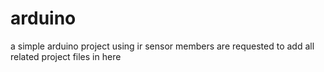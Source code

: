 # arduino
a simple arduino project  using ir sensor
 members are requested to add all related project files in here
